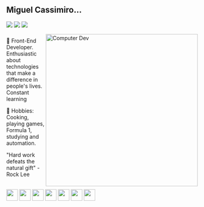 <h2>Miguel Cassimiro... </h2>
<div align="left">

  <a href="https://t.me/maiguelman" target="_blank"><img src="https://img.shields.io/badge/Telegram-2CA5E0?style=for-the-badge&logo=telegram&logoColor=white" target="_blank"></a>
  <a href = "mailto:miguel.cassimiro99@gmail.com"><img src="https://img.shields.io/badge/-Gmail-%23333?style=for-the-badge&logo=gmail&logoColor=white" target="_blank"></a>
  <a href="https://www.linkedin.com/in/miguel-cassimiro" target="_blank"><img src="https://img.shields.io/badge/-LinkedIn-%230077B5?style=for-the-badge&logo=linkedin&logoColor=white" target="_blank"></a>
 
 
</div>

<img src="https://i.pinimg.com/originals/5f/3e/25/5f3e25e86f76261c832c3dc45ffcf3d2.png" min-width="400px" max-width="400px" width="400px" align="right" alt="Computer Dev">

###

<p align="left" style="display: inline_block"> 
  👔 Front-End Developer. Enthusiastic about technologies that make a difference in people's lives. Constant learning
</p>

<p align="left">
  🦄 Hobbies: Cooking, playing games, Formula 1, studying and automation.
</p>
<p align="left" style="display: inline_block"> 
  "Hard work defeats the natural gift" - Rock Lee
</p>

<p style="display: inline_block" align="left"><br>
  <img align="center" height="30em" src="https://cdn.jsdelivr.net/gh/devicons/devicon/icons/sass/sass-original.svg" />
  <img align="center" height="30em" src="https://cdn.jsdelivr.net/gh/devicons/devicon/icons/javascript/javascript-original.svg" />
  <img align="center" height="30em" src="https://cdn.jsdelivr.net/gh/devicons/devicon/icons/vuejs/vuejs-original.svg" />
  <img align="center" height="30em" src="https://cdn.jsdelivr.net/gh/devicons/devicon/icons/nuxtjs/nuxtjs-original.svg" />
  <img align="center" height="30em" src="https://cdn.jsdelivr.net/gh/devicons/devicon/icons/nodejs/nodejs-original.svg" />
  <img align="center" height="30em" src="https://cdn.jsdelivr.net/gh/devicons/devicon/icons/figma/figma-original.svg" />
  <img align="center" height="30em" src="https://cdn.jsdelivr.net/gh/devicons/devicon/icons/xd/xd-plain.svg" />
</p>

###

###
